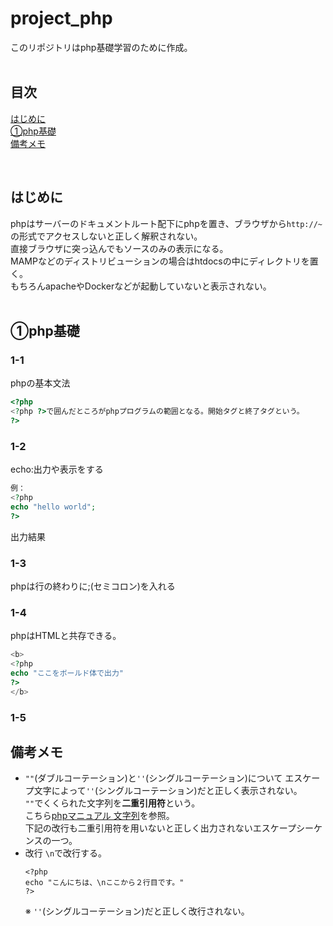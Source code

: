 # project_php
このリポジトリはphp基礎学習のために作成。</br>
</br>

## 目次
[はじめに](#はじめに)</br>
[①php基礎](#①php基礎)</br>
[備考メモ](#備考メモ)</br>

</br>


## はじめに
phpはサーバーのドキュメントルート配下にphpを置き、ブラウザから`http://~`の形式でアクセスしないと正しく解釈されない。</br>
直接ブラウザに突っ込んでもソースのみの表示になる。</br>
MAMPなどのディストリビューションの場合はhtdocsの中にディレクトリを置く。</br>
もちろんapacheやDockerなどが起動していないと表示されない。</br>
</br>

## ①php基礎
### 1-1
phpの基本文法
```php
<?php
<?php ?>で囲んだところがphpプログラムの範囲となる。開始タグと終了タグという。
?>
```

### 1-2
echo:出力や表示をする</br>
```php
例：
<?php
echo "hello world";
?>
```

出力結果

### 1-3
phpは行の終わりに;(セミコロン)を入れる

### 1-4
phpはHTMLと共存できる。
```php
<b>
<?php
echo "ここをボールド体で出力"
?>
</b>
```

### 1-5


## 備考メモ
- `""`(ダブルコーテーション)と`''`(シングルコーテーション)について
  エスケープ文字によって`''`(シングルコーテーション)だと正しく表示されない。</br>
  `""`でくくられた文字列を**二重引用符**という。</br>
  こちら[phpマニュアル 文字列](https://www.php.net/manual/ja/language.types.string.php)を参照。</br>
  下記の改行も二重引用符を用いないと正しく出力されないエスケープシーケンスの一つ。</br>
- 改行
  `\n`で改行する。
  ```
  <?php 
  echo "こんにちは、\nここから２行目です。"
  ?>
  ```
  ※ `''`(シングルコーテーション)だと正しく改行されない。
